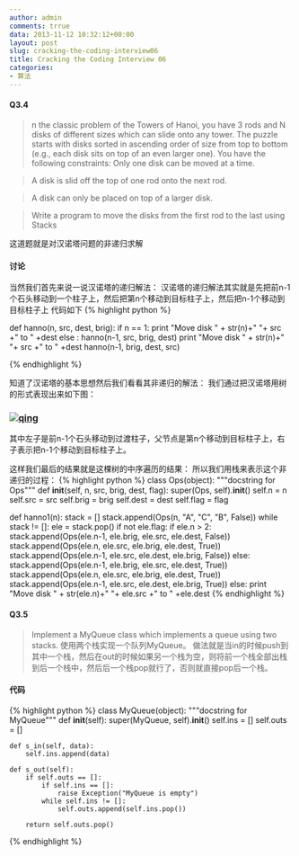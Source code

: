 ```yaml
---
author: admin
comments: trrue
data: 2013-11-12 10:32:12+00:00
layout: post
slug: cracking-the-coding-interview06
title: Cracking the Coding Interview 06
categories: 
- 算法
---
```

#### Q3.4
>n the classic problem of the Towers of Hanoi, you have 3 rods and N disks of different sizes which can slide onto any tower. The puzzle starts with disks sorted in ascending order of size from top to bottom (e.g., each disk sits on top of an even larger one). You have the following constraints:
>Only one disk can be moved at a time.

>A disk is slid off the top of one rod onto the next rod.

>A disk can only be placed on top of a larger disk.

>Write a program to move the disks from the first rod to the last using Stacks

这道题就是对汉诺塔问题的非递归求解

#### 讨论
当然我们首先来说一说汉诺塔的递归解法：
汉诺塔的递归解法其实就是先把前n-1个石头移动到一个柱子上，然后把第n个移动到目标柱子上，然后把n-1个移动到目标柱子上
代码如下
{% highlight python %}

def hanno(n, src, dest, brig):
	if n == 1:
		print "Move disk " + str(n)+" "+ src +" to " +dest
	else :
		hanno(n-1, src, brig, dest)
		print "Move disk " + str(n)+" "+ src +" to " +dest
		hanno(n-1, brig, dest, src)
		
{% endhighlight %}

知道了汉诺塔的基本思想然后我们看看其非递归的解法：
我们通过把汉诺塔用树的形式表现出来如下图：
### [![qing](http://images.cnitblog.com/blog/391180/201212/24181835-a519afc480f64484b0e91622494611ca.jpg)](http://images.cnitblog.com/blog/391180/201212/24181835-a519afc480f64484b0e91622494611ca.jpg)

其中左子是前n-1个石头移动到过渡柱子，父节点是第n个移动到目标柱子上，右子表示把n-1个移动到目标柱子上。

这样我们最后的结果就是这棵树的中序遍历的结果：
所以我们用栈来表示这个非递归的过程：
{% highlight python %}
class Ops(object):
	"""docstring for Ops"""
	def __init__(self, n, src, brig, dest, flag):
		super(Ops, self).__init__()
		self.n = n
		self.src = src
		self.brig = brig
		self.dest = dest
		self.flag = flag

def hanno1(n):
	stack = []
	stack.append(Ops(n, "A", "C", "B", False))
	while stack != []:
		ele = stack.pop()
		if not ele.flag:
			if ele.n > 2:
				stack.append(Ops(ele.n-1, ele.brig, ele.src, ele.dest, False))
				stack.append(Ops(ele.n, ele.src, ele.brig, ele.dest, True))
				stack.append(Ops(ele.n-1, ele.src, ele.dest, ele.brig, False))
			else:
				stack.append(Ops(ele.n-1, ele.brig, ele.src, ele.dest, True))
				stack.append(Ops(ele.n, ele.src, ele.brig, ele.dest, True))
				stack.append(Ops(ele.n-1, ele.src, ele.dest, ele.brig, True))
		else:
			print "Move disk " + str(ele.n)+" "+ ele.src +" to " +ele.dest
{% endhighlight %}

#### Q3.5
>Implement a MyQueue class which implements a queue using two stacks.
使用两个栈实现一个队列MyQueue。
做法就是当in的时候push到其中一个栈，然后在out的时候如果另一个栈为空，则将前一个栈全部出栈到后一个栈中，然后后一个栈pop就行了，否则就直接pop后一个栈。

#### 代码
{% highlight python %}
class MyQueue(object):
	"""docstring for MyQueue"""
	def __init__(self):
		super(MyQueue, self).__init__()
		self.ins = []
		self.outs = []

	def s_in(self, data):
		self.ins.append(data)

	def s_out(self):
		if self.outs == []:
			if self.ins == []:
				raise Exception("MyQueue is empty")
			while self.ins != []:
				self.outs.append(self.ins.pop())

		return self.outs.pop()
{% endhighlight %}
